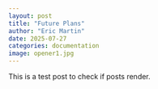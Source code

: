 ```yaml
---
layout: post
title: "Future Plans"
author: "Eric Martin"
date: 2025-07-27
categories: documentation
image: opener1.jpg
---
```


This is a test post to check if posts render.
